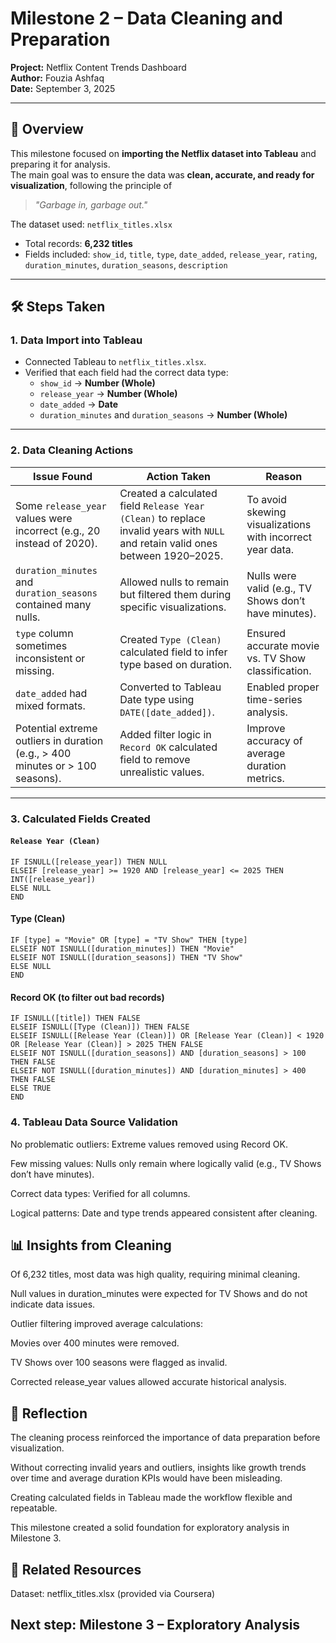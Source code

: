 # Milestone 2 – Data Cleaning and Preparation

**Project:** Netflix Content Trends Dashboard  
**Author:** Fouzia Ashfaq  
**Date:** September 3, 2025  

---

## 📖 Overview
This milestone focused on **importing the Netflix dataset into Tableau** and preparing it for analysis.  
The main goal was to ensure the data was **clean, accurate, and ready for visualization**, following the principle of  
> *"Garbage in, garbage out."*

The dataset used: `netflix_titles.xlsx`  
- Total records: **6,232 titles**  
- Fields included: `show_id`, `title`, `type`, `date_added`, `release_year`, `rating`, `duration_minutes`, `duration_seasons`, `description`

---

## 🛠 Steps Taken

### 1. **Data Import into Tableau**
- Connected Tableau to `netflix_titles.xlsx`.
- Verified that each field had the correct data type:
  - `show_id` → **Number (Whole)**
  - `release_year` → **Number (Whole)**
  - `date_added` → **Date**
  - `duration_minutes` and `duration_seasons` → **Number (Whole)**

---

### 2. **Data Cleaning Actions**
| Issue Found | Action Taken | Reason |
|-------------|--------------|--------|
| Some `release_year` values were incorrect (e.g., 20 instead of 2020). | Created a calculated field `Release Year (Clean)` to replace invalid years with `NULL` and retain valid ones between 1920–2025. | To avoid skewing visualizations with incorrect year data. |
| `duration_minutes` and `duration_seasons` contained many nulls. | Allowed nulls to remain but filtered them during specific visualizations. | Nulls were valid (e.g., TV Shows don’t have minutes). |
| `type` column sometimes inconsistent or missing. | Created `Type (Clean)` calculated field to infer type based on duration. | Ensured accurate movie vs. TV Show classification. |
| `date_added` had mixed formats. | Converted to Tableau Date type using `DATE([date_added])`. | Enabled proper time-series analysis. |
| Potential extreme outliers in duration (e.g., > 400 minutes or > 100 seasons). | Added filter logic in `Record OK` calculated field to remove unrealistic values. | Improve accuracy of average duration metrics. |

---

### 3. **Calculated Fields Created**

#### `Release Year (Clean)`
```tableau
IF ISNULL([release_year]) THEN NULL
ELSEIF [release_year] >= 1920 AND [release_year] <= 2025 THEN INT([release_year])
ELSE NULL
END
```
#### Type (Clean)
```
IF [type] = "Movie" OR [type] = "TV Show" THEN [type]
ELSEIF NOT ISNULL([duration_minutes]) THEN "Movie"
ELSEIF NOT ISNULL([duration_seasons]) THEN "TV Show"
ELSE NULL
END
```
#### Record OK (to filter out bad records)
```
IF ISNULL([title]) THEN FALSE
ELSEIF ISNULL([Type (Clean)]) THEN FALSE
ELSEIF ISNULL([Release Year (Clean)]) OR [Release Year (Clean)] < 1920 OR [Release Year (Clean)] > 2025 THEN FALSE
ELSEIF NOT ISNULL([duration_seasons]) AND [duration_seasons] > 100 THEN FALSE
ELSEIF NOT ISNULL([duration_minutes]) AND [duration_minutes] > 400 THEN FALSE
ELSE TRUE
END
```
### 4. Tableau Data Source Validation

No problematic outliers: Extreme values removed using Record OK.

Few missing values: Nulls only remain where logically valid (e.g., TV Shows don’t have minutes).

Correct data types: Verified for all columns.

Logical patterns: Date and type trends appeared consistent after cleaning.


## 📊 Insights from Cleaning

Of 6,232 titles, most data was high quality, requiring minimal cleaning.

Null values in duration_minutes were expected for TV Shows and do not indicate data issues.

Outlier filtering improved average calculations:

Movies over 400 minutes were removed.

TV Shows over 100 seasons were flagged as invalid.

Corrected release_year values allowed accurate historical analysis.

## 📝 Reflection

The cleaning process reinforced the importance of data preparation before visualization.

Without correcting invalid years and outliers, insights like growth trends over time and average duration KPIs would have been misleading.

Creating calculated fields in Tableau made the workflow flexible and repeatable.

This milestone created a solid foundation for exploratory analysis in Milestone 3.

## 🔗 Related Resources

Dataset: netflix_titles.xlsx (provided via Coursera)

## Next step: Milestone 3 – Exploratory Analysis
